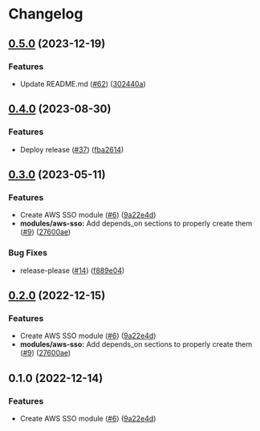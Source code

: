 # Changelog

## [0.5.0](https://github.com/prefapp/tfm/compare/aws-sso-v0.4.0...aws-sso-v0.5.0) (2023-12-19)


### Features

* Update README.md ([#62](https://github.com/prefapp/tfm/issues/62)) ([302440a](https://github.com/prefapp/tfm/commit/302440a79ea0e4883b6583e3540deac7bac6c307))

## [0.4.0](https://github.com/prefapp/tfm/compare/aws-sso-v0.3.0...aws-sso-v0.4.0) (2023-08-30)


### Features

* Deploy release ([#37](https://github.com/prefapp/tfm/issues/37)) ([fba2614](https://github.com/prefapp/tfm/commit/fba2614fb284cf9d960be53c7c123ceaf08cecfa))

## [0.3.0](https://github.com/prefapp/tfm/compare/aws-sso-v0.2.0...aws-sso-v0.3.0) (2023-05-11)


### Features

* Create AWS SSO module ([#6](https://github.com/prefapp/tfm/issues/6)) ([9a22e4d](https://github.com/prefapp/tfm/commit/9a22e4dda02e7762c2341ef1240cbc15b5605896))
* **modules/aws-sso:** Add depends_on sections to properly create them ([#9](https://github.com/prefapp/tfm/issues/9)) ([27600ae](https://github.com/prefapp/tfm/commit/27600aeea9b496f1f4f884e59e7f86adc6402834))


### Bug Fixes

* release-please ([#14](https://github.com/prefapp/tfm/issues/14)) ([f889e04](https://github.com/prefapp/tfm/commit/f889e04a5c986e8606dbac920bbb966ad90528ac))

## [0.2.0](https://github.com/prefapp/tfm/compare/v0.1.0...v0.2.0) (2022-12-15)


### Features

* Create AWS SSO module ([#6](https://github.com/prefapp/tfm/issues/6)) ([9a22e4d](https://github.com/prefapp/tfm/commit/9a22e4dda02e7762c2341ef1240cbc15b5605896))
* **modules/aws-sso:** Add depends_on sections to properly create them ([#9](https://github.com/prefapp/tfm/issues/9)) ([27600ae](https://github.com/prefapp/tfm/commit/27600aeea9b496f1f4f884e59e7f86adc6402834))

## 0.1.0 (2022-12-14)


### Features

* Create AWS SSO module ([#6](https://github.com/prefapp/tfm/issues/6)) ([9a22e4d](https://github.com/prefapp/tfm/commit/9a22e4dda02e7762c2341ef1240cbc15b5605896))
